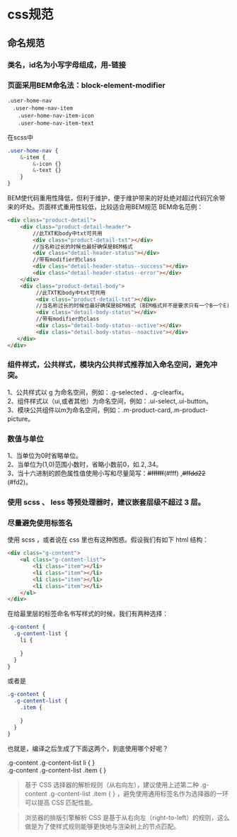 # css规范
## 命名规范
### 类名，id名为小写字母组成，用-链接
### 页面采用BEM命名法：block-element-modifier
``` 
.user-home-nav  
　.user-home-nav-item  
　　.user-home-nav-item-icon  
　　.user-home-nav-item-text
```

在scss中
``` scss
.user-home-nav {
    &-item {
        &-icon {}
        &-text {}
    }
}
```
BEM使代码重用性降低，但利于维护，便于维护带来的好处绝对超过代码冗余带来的坏处。页面样式重用性较低，比较适合用BEM规范
BEM命名范例：
``` html
<div class="product-detail">
    <div class="product-detail-header">
        //此TXT和body中txt可共用
        <div class="product-detail-txt"></div>
        //当名称过长的时候也最好确保是BEM格式
        <div class="detail-header-status"></div>
        //带有modifier的class
        <div class="detail-header-status--success"></div>
        <div class="detail-header-status--error"></div>
    </div>
    <div class="product-detail-body">
         //此TXT和body中txt可共用
         <div class="product-detail-txt"></div>
         //当名称过长的时候也最好确保是BEM格式 (BEM格式并不是要求只有一个B一个E)
         <div class="detail-body-status"></div>
         //带有modifier的class
         <div class="detail-body-status--active"></div>
         <div class="detail-body-status--noactive"></div>
   </div>
</div>
```
### 组件样式，公共样式，模块内公共样式推荐加入命名空间，避免冲突。

1、公共样式以 g 为命名空间，例如：.g-selected 、.g-clearfix。  
2、组件样式以（ui,或者其他）为命名空间，例如：.ui-select,.ui-button。  
3、模块公共组件以m为命名空间，例如：.m-product-card,.m-product-picture。

### 数值与单位
1、当单位为0时省略单位。  
2、当单位为(1,0)范围小数时，省略小数前0，如.2,.34。  
3、当十六进制的颜色属性值使用小写和尽量简写：~~#ffffff~~(#fff) ,~~#ffdd22~~ (#fd2)。
### 使用 scss 、 less 等预处理器时，建议嵌套层级不超过 3 层。

### 尽量避免使用标签名
使用 scss ，或者说在 css 里也有这种困惑。假设我们有如下 html 结构：
``` html
<div class="g-content">
    <ul class="g-content-list">
        <li class="item"></li>
        <li class="item"></li>
        <li class="item"></li>
        <li class="item"></li>
    </ul>
</div>
```
在给最里层的标签命名书写样式的时候，我们有两种选择：
``` scss
.g-content {
  .g-content-list {
    li {
    
    }
  }
}
```
或者是
``` scss
.g-content {
  .g-content-list {
    .item {
      
    }
  }
}
```
也就是，编译之后生成了下面这两个，到底使用哪个好呢？

.g-content .g-content-list li { }  
.g-content .g-content-list .item { }  
>基于 CSS 选择器的解析规则（从右向左），建议使用上述第二种 .g-content .g-content-list .item { } ，避免使用通用标签名作为选择器的一环可以提高 CSS 匹配性能。

>浏览器的排版引擎解析 CSS 是基于从右向左（right-to-left）的规则，这么做是为了使样式规则能够更快地与渲染树上的节点匹配。







